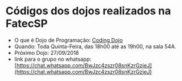 # Códigos dos dojos realizados na FatecSP
+ O que é Dojo de Programação: [Coding Dojo](https://pt.wikipedia.org/wiki/Coding_Dojo)
+ Quando: Toda Quinta-Feira, das 18h00 até as 19h00, na sala 54A.
+ Próximo Dojo: 27/09/2018
+ link para o grupo no whatsapp: [https://chat.whatsapp.com/BwJzc4zszr08snKzrGzjeJ](https://chat.whatsapp.com/BwJzc4zszr08snKzrGzjeJ)
